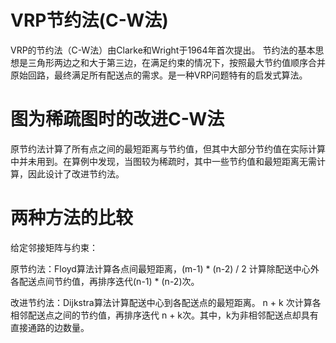 # VRP节约法(C-W法)
VRP的节约法（C-W法）由Clarke和Wright于1964年首次提出。
节约法的基本思想是三角形两边之和大于第三边，在满足约束的情况下，按照最大节约值顺序合并原始回路，最终满足所有配送点的需求。是一种VRP问题特有的启发式算法。
# 图为稀疏图时的改进C-W法
原节约法计算了所有点之间的最短距离与节约值，但其中大部分节约值在实际计算中并未用到。在算例中发现，当图较为稀疏时，其中一些节约值和最短距离无需计算，因此设计了改进节约法。
# 两种方法的比较
给定邻接矩阵与约束：

原节约法：Floyd算法计算各点间最短距离，(m-1) * (n-2) / 2 计算除配送中心外各配送点间节约值，再排序迭代(n-1) * (n-2)次。

改进节约法：Dijkstra算法计算配送中心到各配送点的最短距离。 n + k 次计算各相邻配送点之间的节约值，再排序迭代 n + k次。其中，k为非相邻配送点却具有直接通路的边数量。
